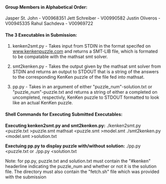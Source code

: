 #### Group Members in Alphabetical Order:
Jasper St. John - V00968351
Jett Schreiber - V00990582
Justin Oliveros - V00945335
Rahul Sachdeva - V00969722

#### The 3 Executables in Submission:
1. kenken2smt.py - Takes input from STDIN in the format specifed on www.kenkenpuzzle.com and returns a SMT-LIB file, which is formated to be compatable with the mathsat smt solver.

2. smt2kenken.py - Takes the output given by the mathsat smt solver from STDIN and returns an output to STDOUT that is a string of the answers to the corresponding KenKen puzzle of the file fed into mathsat.

3. pp.py - Takes in an argument of either "puzzle_num"-solution.txt or "puzzle_num"-puzzle.txt and returns a string of either a completed on uncompleted, respectivly, KenKen puzzle to STDOUT formatted to look like an actual KenKen puzzle.

#### Shell Commands for Executing Submitted Executables:

**Executing kenken2smt.py and smt2kenken.py:**
  ./kenken2smt.py <puzzle.txt >puzzle.smt
  mathsat <puzzle.smt >model.smt
  ./smt2kenken.py <model.smt >solution.txt

**Exectuing pp.py to display puzzle with/without solution:**
  ./pp.py <puzzle.txt
  or
  ./pp.py <solution.txt
  
Note: for pp.py, puzzle.txt and solution.txt must contain the "#kenken" headerline indicating the puzzle_num and whether or not it is the solution file. The directory must also contain the "fetch.sh" file which was provided with the submission


